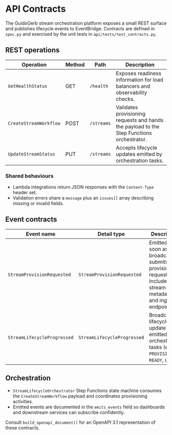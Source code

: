 # API Contracts

The GuidoGerb stream orchestration platform exposes a small REST surface and
publishes lifecycle events to EventBridge. Contracts are defined in
`spec.py` and exercised by the unit tests in `api/tests/test_contracts.py`.

## REST operations

| Operation                | Method | Path      | Description |
| ------------------------ | ------ | --------- | ----------- |
| `GetHealthStatus`        | GET    | `/health` | Exposes readiness information for load balancers and observability checks. |
| `CreateStreamWorkflow`   | POST   | `/streams` | Validates provisioning requests and hands the payload to the Step Functions orchestrator. |
| `UpdateStreamStatus`     | PUT    | `/streams` | Accepts lifecycle updates emitted by orchestration tasks. |

### Shared behaviours

- Lambda integrations return JSON responses with the `Content-Type` header set.
- Validation errors share a `message` plus an `issues[]` array describing
  missing or invalid fields.

## Event contracts

| Event name | Detail type | Description |
| ---------- | ----------- | ----------- |
| `StreamProvisionRequested` | `StreamProvisionRequested` | Emitted as soon as a broadcaster submits a provisioning request. Includes stream metadata and ingest endpoints. |
| `StreamLifecycleProgressed` | `StreamLifecycleProgressed` | Broadcast lifecycle update emitted by orchestration tasks (e.g. `PROVISIONING`, `READY`, `LIVE`). |

## Orchestration

- `StreamLifecycleOrchestrator` Step Functions state machine consumes the
  `CreateStreamWorkflow` payload and coordinates provisioning activities.
- Emitted events are documented in the `emits_events` field so dashboards and
  downstream services can subscribe confidently.

Consult `build_openapi_document()` for an OpenAPI 3.1 representation of these
contracts.
